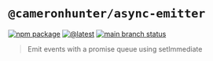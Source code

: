 # `@cameronhunter/async-emitter`

[![npm package](https://img.shields.io/npm/v/%40cameronhunter/async-emitter?logo=npm)](https://www.npmjs.com/package/@cameronhunter/async-emitter)
[![@latest](https://img.shields.io/github/actions/workflow/status/cameronhunter/async-emitter/latest.yml?logo=npm&label=%40latest)](https://github.com/cameronhunter/async-emitter/actions/workflows/latest.yml)
[![main branch status](https://img.shields.io/github/actions/workflow/status/cameronhunter/async-emitter/main.yml?logo=github&label=main)](https://github.com/cameronhunter/async-emitter/actions/workflows/main.yml)

> Emit events with a promise queue using setImmediate
